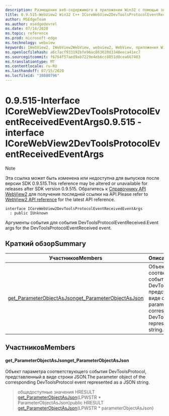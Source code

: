 ```yaml
---
description: Размещение веб-содержимого в приложении Win32 с помощью элемента управления Microsoft Edge WebView2
title: 0.9.515-WebView2 Win32 C++ ICoreWebView2DevToolsProtocolEventReceivedEventArgs
author: MSEdgeTeam
ms.author: msedgedevrel
ms.date: 07/14/2020
ms.topic: reference
ms.prod: microsoft-edge
ms.technology: webview
keywords: IWebView2, IWebView2WebView, webview2, WebView, приложения Win32, Win32, EDGE, ICoreWebView2, ICoreWebView2Controller, элемент управления "веб-браузер", HTML Edge
ms.openlocfilehash: a6c7acf933192bfe96ac863620d3348eeca41ec7
ms.sourcegitcommit: f6764f57aed9ab7229e4eb6cc8851d0cea667403
ms.translationtype: MT
ms.contentlocale: ru-RU
ms.lasthandoff: 07/15/2020
ms.locfileid: "10880796"
---
```

# <span data-ttu-id="b114a-104">0.9.515-Interface ICoreWebView2DevToolsProtocolEventReceivedEventArgs</span><span class="sxs-lookup"><span data-stu-id="b114a-104">0.9.515 - interface ICoreWebView2DevToolsProtocolEventReceivedEventArgs</span></span> 

> [!NOTE]
> <span data-ttu-id="b114a-105">Эта ссылка может быть изменена или недоступна для выпусков после версии SDK 0.9.515.</span><span class="sxs-lookup"><span data-stu-id="b114a-105">This reference may be altered or unavailable for releases after SDK version 0.9.515.</span></span> <span data-ttu-id="b114a-106">Обратитесь к [Справочнику API WebView2](../../../webview2-api-reference.md) для получения последней ссылки на API.</span><span class="sxs-lookup"><span data-stu-id="b114a-106">Please refer to [WebView2 API reference](../../../webview2-api-reference.md) for the latest API reference.</span></span>

```
interface ICoreWebView2DevToolsProtocolEventReceivedEventArgs
  : public IUnknown
```

<span data-ttu-id="b114a-107">Аргументы события для события DevToolsProtocolEventReceived.</span><span class="sxs-lookup"><span data-stu-id="b114a-107">Event args for the DevToolsProtocolEventReceived event.</span></span>

## <span data-ttu-id="b114a-108">Краткий обзор</span><span class="sxs-lookup"><span data-stu-id="b114a-108">Summary</span></span>

 <span data-ttu-id="b114a-109">Участников</span><span class="sxs-lookup"><span data-stu-id="b114a-109">Members</span></span>                        | <span data-ttu-id="b114a-110">Описания</span><span class="sxs-lookup"><span data-stu-id="b114a-110">Descriptions</span></span>
--------------------------------|---------------------------------------------
[<span data-ttu-id="b114a-111">get_ParameterObjectAsJson</span><span class="sxs-lookup"><span data-stu-id="b114a-111">get_ParameterObjectAsJson</span></span>](#get_parameterobjectasjson) | <span data-ttu-id="b114a-112">Объект параметра соответствующего события DevToolsProtocol, представленный в виде строки JSON.</span><span class="sxs-lookup"><span data-stu-id="b114a-112">The parameter object of the corresponding DevToolsProtocol event represented as a JSON string.</span></span>

## <span data-ttu-id="b114a-113">Участников</span><span class="sxs-lookup"><span data-stu-id="b114a-113">Members</span></span>

#### <span data-ttu-id="b114a-114">get_ParameterObjectAsJson</span><span class="sxs-lookup"><span data-stu-id="b114a-114">get_ParameterObjectAsJson</span></span> 

<span data-ttu-id="b114a-115">Объект параметра соответствующего события DevToolsProtocol, представленный в виде строки JSON.</span><span class="sxs-lookup"><span data-stu-id="b114a-115">The parameter object of the corresponding DevToolsProtocol event represented as a JSON string.</span></span>

> <span data-ttu-id="b114a-116">общедоступные значения HRESULT [get_ParameterObjectAsJson](#get_parameterobjectasjson)(LPWSTR \* ParameterObjectAsJson)</span><span class="sxs-lookup"><span data-stu-id="b114a-116">public HRESULT [get_ParameterObjectAsJson](#get_parameterobjectasjson)(LPWSTR \* parameterObjectAsJson)</span></span>

